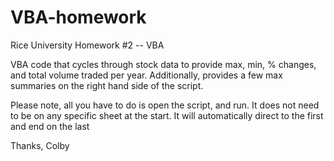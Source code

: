 # VBA-homework
Rice University Homework #2 -- VBA

VBA code that cycles through stock data to provide max, min, % changes, and total volume traded per year.  Additionally, provides a few max summaries on the right hand side of the script.

Please note, all you have to do is open the script, and run.  It does not need to be on any specific sheet at the start.  It will automatically direct to the first and end on the last

Thanks,
Colby
